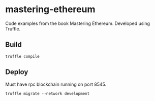# mastering-ethereum
Code examples from the book Mastering Ethereum. Developed using Truffle.

## Build
`truffle compile`

## Deploy
Must have rpc blockchain running on port 8545.

`truffle migrate --network development`
